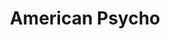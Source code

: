 ---
layout: post
title: American Psycho
director: Mary Harron
year: 2000
cover: https://images.mubicdn.net/images/film/2032/cache-29968-1529996557/image-w1280.jpg
---